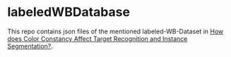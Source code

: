 # labeledWBDatabase

This repo contains json files of the mentioned labeled-WB-Dataset in [How does Color Constancy Affect Target Recognition and
Instance Segmentation?](https://doi.org/10.1145/3474085.3475690).
